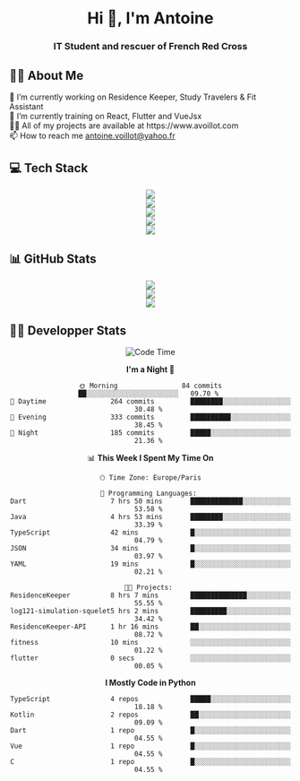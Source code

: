 <h1 align="center" text-decoration="none">Hi 👋, I'm Antoine</h1>
<h3 align="center">IT Student and rescuer of French Red Cross</h3>

  
## 👨‍🎓 About Me
  <div align="left">
🔭 I’m currently working on Residence Keeper, Study Travelers & Fit Assistant</br>
🌱 I’m currently training on React, Flutter and VueJsx</br>
👨‍💻 All of my projects are available at https://www.avoillot.com</br>
📫 How to reach me <a href=mailto:antoine.voillot@yahoo.fr >antoine.voillot@yahoo.fr</a></br>
</div>

## 💻 Tech Stack
<div align="center">
  <img src="https://skillicons.dev/icons?i=react,ts,vue,vite,js,html,css,php,symfony" /></br>
  <img src="https://skillicons.dev/icons?i=c,java,py" /></br>
  <img src="https://skillicons.dev/icons?i=discord,bots" /></br>
<img src="https://skillicons.dev/icons?i=kotlin,flutter" /></br>
  <img src="https://skillicons.dev/icons?i=androidstudio,figma,github,gitlab,postman,vscode" />
</div>

## 📊 GitHub Stats
<div align="center">

![](http://github-profile-summary-cards.vercel.app/api/cards/profile-details?username=Psykoxen&theme=dark)  <br/>
![](https://github-readme-streak-stats.herokuapp.com/?user=Psykoxen&theme=dark&hide_border=false)<br/>
![](https://github-readme-stats.vercel.app/api/top-langs/?username=Psykoxen&theme=dark&hide_border=false&include_all_commits=true&count_private=true&layout=compact)<br/>

</div>

## 👨‍💻 Developper Stats
<div align="center">

<!--START_SECTION:waka-->
![Code Time](http://img.shields.io/badge/Code%20Time-65%20hrs%2027%20mins-blue)

**I'm a Night 🦉** 

```text
🌞 Morning                84 commits          ██░░░░░░░░░░░░░░░░░░░░░░░   09.70 % 
🌆 Daytime                264 commits         ████████░░░░░░░░░░░░░░░░░   30.48 % 
🌃 Evening                333 commits         ██████████░░░░░░░░░░░░░░░   38.45 % 
🌙 Night                  185 commits         █████░░░░░░░░░░░░░░░░░░░░   21.36 % 
```


📊 **This Week I Spent My Time On** 

```text
🕑︎ Time Zone: Europe/Paris

💬 Programming Languages: 
Dart                     7 hrs 50 mins       █████████████░░░░░░░░░░░░   53.58 % 
Java                     4 hrs 53 mins       ████████░░░░░░░░░░░░░░░░░   33.39 % 
TypeScript               42 mins             █░░░░░░░░░░░░░░░░░░░░░░░░   04.79 % 
JSON                     34 mins             █░░░░░░░░░░░░░░░░░░░░░░░░   03.97 % 
YAML                     19 mins             █░░░░░░░░░░░░░░░░░░░░░░░░   02.21 % 

🐱‍💻 Projects: 
ResidenceKeeper          8 hrs 7 mins        ██████████████░░░░░░░░░░░   55.55 % 
log121-simulation-squelet5 hrs 2 mins        █████████░░░░░░░░░░░░░░░░   34.42 % 
ResidenceKeeper-API      1 hr 16 mins        ██░░░░░░░░░░░░░░░░░░░░░░░   08.72 % 
fitness                  10 mins             ░░░░░░░░░░░░░░░░░░░░░░░░░   01.22 % 
flutter                  0 secs              ░░░░░░░░░░░░░░░░░░░░░░░░░   00.05 % 
```

**I Mostly Code in Python** 

```text
TypeScript               4 repos             █████░░░░░░░░░░░░░░░░░░░░   18.18 % 
Kotlin                   2 repos             ██░░░░░░░░░░░░░░░░░░░░░░░   09.09 % 
Dart                     1 repo              █░░░░░░░░░░░░░░░░░░░░░░░░   04.55 % 
Vue                      1 repo              █░░░░░░░░░░░░░░░░░░░░░░░░   04.55 % 
C                        1 repo              █░░░░░░░░░░░░░░░░░░░░░░░░   04.55 % 
```




<!--END_SECTION:waka-->

</div>
